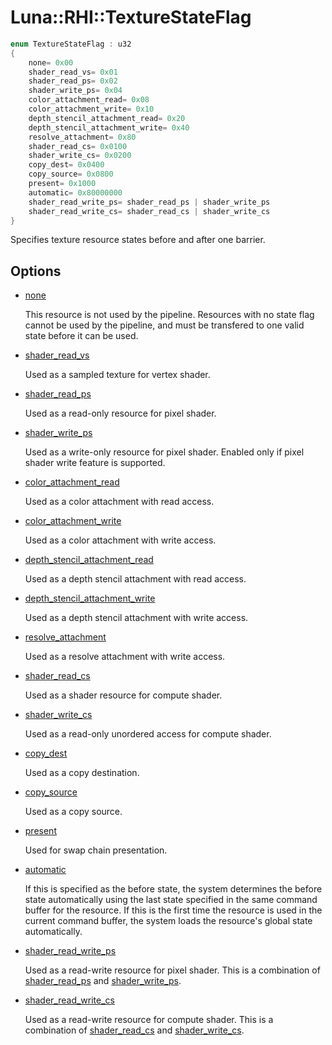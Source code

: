 # Luna::RHI::TextureStateFlag

```c++
enum TextureStateFlag : u32
{
    none= 0x00
    shader_read_vs= 0x01
    shader_read_ps= 0x02
    shader_write_ps= 0x04
    color_attachment_read= 0x08
    color_attachment_write= 0x10
    depth_stencil_attachment_read= 0x20
    depth_stencil_attachment_write= 0x40
    resolve_attachment= 0x80
    shader_read_cs= 0x0100
    shader_write_cs= 0x0200
    copy_dest= 0x0400
    copy_source= 0x0800
    present= 0x1000
    automatic= 0x80000000
    shader_read_write_ps= shader_read_ps | shader_write_ps
    shader_read_write_cs= shader_read_cs | shader_write_cs
}
```

Specifies texture resource states before and after one barrier. 

## Options
* [none](group___r_h_i_1ggabfe469f739b00632e7855e0b9e775fe6a334c4a4c42fdb79d7ebc3e73b517e6f8.md)

    This resource is not used by the pipeline. Resources with no state flag cannot be used by the pipeline, and must be transfered to one valid state before it can be used. 

* [shader_read_vs](group___r_h_i_1ggabfe469f739b00632e7855e0b9e775fe6ae41f0d10766049d8cd369a7a766554b7.md)

    Used as a sampled texture for vertex shader. 

* [shader_read_ps](group___r_h_i_1ggabfe469f739b00632e7855e0b9e775fe6a920178b8787f75d9b60d3886edd9ad17.md)

    Used as a read-only resource for pixel shader. 

* [shader_write_ps](group___r_h_i_1ggabfe469f739b00632e7855e0b9e775fe6aecaddf3df743e0d38ec9cf9852fcf55d.md)

    Used as a write-only resource for pixel shader. Enabled only if pixel shader write feature is supported. 

* [color_attachment_read](group___r_h_i_1ggabfe469f739b00632e7855e0b9e775fe6a37fe3f668feae4c3bc7b5dcf5bbda87c.md)

    Used as a color attachment with read access. 

* [color_attachment_write](group___r_h_i_1ggabfe469f739b00632e7855e0b9e775fe6af7a794ead0227cd0f1ea2b1937fe9487.md)

    Used as a color attachment with write access. 

* [depth_stencil_attachment_read](group___r_h_i_1ggabfe469f739b00632e7855e0b9e775fe6a9341cbac766d9d16f1a66ae06f2af648.md)

    Used as a depth stencil attachment with read access. 

* [depth_stencil_attachment_write](group___r_h_i_1ggabfe469f739b00632e7855e0b9e775fe6ad88d5f8693e891b045202f402ea8a438.md)

    Used as a depth stencil attachment with write access. 

* [resolve_attachment](group___r_h_i_1ggabfe469f739b00632e7855e0b9e775fe6ab766f6724ffd961503585768223f66f6.md)

    Used as a resolve attachment with write access. 

* [shader_read_cs](group___r_h_i_1ggabfe469f739b00632e7855e0b9e775fe6a3d2c8dfbaeefb3364d0fce53d56ecb9f.md)

    Used as a shader resource for compute shader. 

* [shader_write_cs](group___r_h_i_1ggabfe469f739b00632e7855e0b9e775fe6a3ecff0025edf0eef76ebe5b48d29c7fb.md)

    Used as a read-only unordered access for compute shader. 

* [copy_dest](group___r_h_i_1ggabfe469f739b00632e7855e0b9e775fe6a3a20bc63470d18df9ac2b7163b5d89f6.md)

    Used as a copy destination. 

* [copy_source](group___r_h_i_1ggabfe469f739b00632e7855e0b9e775fe6a751fdad2b83af8ed443d3c2d6efd7822.md)

    Used as a copy source. 

* [present](group___r_h_i_1ggabfe469f739b00632e7855e0b9e775fe6a47ed49958e2500d72e305f85ed316c91.md)

    Used for swap chain presentation. 

* [automatic](group___r_h_i_1ggabfe469f739b00632e7855e0b9e775fe6a2bd9c0ed00116be1258e0cc66617d7c8.md)

    If this is specified as the before state, the system determines the before state automatically using the last state specified in the same command buffer for the resource. If this is the first time the resource is used in the current command buffer, the system loads the resource's global state automatically. 

* [shader_read_write_ps](group___r_h_i_1ggabfe469f739b00632e7855e0b9e775fe6ae4043ca5437c0888e2df1fe9a3583550.md)

    Used as a read-write resource for pixel shader. This is a combination of [shader_read_ps](group___r_h_i_1gga44197ca8c7fae3c510e42a6c9b5536bda920178b8787f75d9b60d3886edd9ad17.md) and [shader_write_ps](group___r_h_i_1gga44197ca8c7fae3c510e42a6c9b5536bdaecaddf3df743e0d38ec9cf9852fcf55d.md). 

* [shader_read_write_cs](group___r_h_i_1ggabfe469f739b00632e7855e0b9e775fe6af67c9a9e770113c836391887ed6e63c3.md)

    Used as a read-write resource for compute shader. This is a combination of [shader_read_cs](group___r_h_i_1gga44197ca8c7fae3c510e42a6c9b5536bda3d2c8dfbaeefb3364d0fce53d56ecb9f.md) and [shader_write_cs](group___r_h_i_1gga44197ca8c7fae3c510e42a6c9b5536bda3ecff0025edf0eef76ebe5b48d29c7fb.md). 

